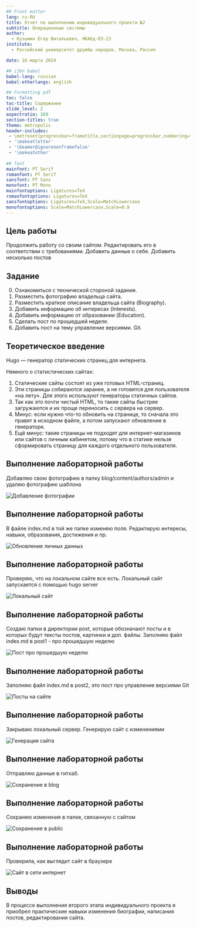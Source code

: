 ```yaml
---
## Front matter
lang: ru-RU
title: Отчет по выполнению индивидуального проекта №2
subtitle: Операционные системы
author:
  - Кузьмин Егор Витальевич, НКАбд-03-23
institute:
  - Российский университет дружбы народов, Москва, Россия

date: 16 марта 2024

## i18n babel
babel-lang: russian
babel-otherlangs: english

## Formatting pdf
toc: false
toc-title: Содержание
slide_level: 2
aspectratio: 169
section-titles: true
theme: metropolis
header-includes:
 - \metroset{progressbar=frametitle,sectionpage=progressbar,numbering=fraction}
 - '\makeatletter'
 - '\beamer@ignorenonframefalse'
 - '\makeatother'
 
## font
mainfont: PT Serif
romanfont: PT Serif
sansfont: PT Sans
monofont: PT Mono
mainfontoptions: Ligatures=TeX
romanfontoptions: Ligatures=TeX
sansfontoptions: Ligatures=TeX,Scale=MatchLowercase
monofontoptions: Scale=MatchLowercase,Scale=0.9
---
```


## Цель работы

 Продолжить работу со своим сайтом. Редактировать его в соответствии с требованиями. Добавить данные о себе. Добавить несколько постов

## Задание

 0. Ознакомиться с технической стороной задания.
 1. Разместить фотографию владельца сайта.
 2. Разместить краткое описание владельца сайта (Biography).
 3. Добавить информацию об интересах (Interests).
 4. Добавить информацию от образовании (Education).
 5. Сделать пост по прошедшей неделе.
 6. Добавить пост на тему управление версиями. Git.

## Теоретическое введение

 Hugo — генератор статических страниц для интернета.

 Немного о статистических сайтах:

   1. Статические сайты состоят из уже готовых HTML-страниц.
   2. Эти страницы собираются заранее, а не готовятся для пользователя «на лету». Для этого используют генераторы статичных сайтов.
   3. Так как это почти чистый HTML, то такие сайты быстрее загружаются и их проще переносить с сервера на сервер.
   4. Минус: если нужно что-то обновить на странице, то сначала это правят в исходном файле, а потом запускают обновление в генераторе.
   5. Ещё минус: такие страницы не подходят для интернет-магазинов или сайтов с личным кабинетом, потому что в статике нельзя сформировать страницу для каждого отдельного пользователя.

## Выполнение лабораторной работы

 Добавляю свою фотографию в папку blog/content/authors/admin и удаляю фотографию шаблона

![Добавление фотографии](image/1.png)

## Выполнение лабораторной работы

 В файле index.md в той же папке изменяю поля. Редактирую интересы, навыки, образования, достижения и пр.

![Обновление личных данных](image/2.png)

## Выполнение лабораторной работы

 Проверяю, что на локальном сайте все есть. Локальный сайт запускается с помощью hugo server

![Локальный сайт](image/3.png)

## Выполнение лабораторной работы

 Создаю папки в директории post, которые обозначают посты и в которых будут тексты постов, картинки и доп. файлы. Заполняю файл index.md в post1 -  про прошедшую неделю

![Пост про прошедшую неделю](image/4.png)

## Выполнение лабораторной работы

 Заполняю файл index.md в post2, это пост про управление версиями Git

![Посты на сайте](image/5.png)

## Выполнение лабораторной работы

 Закрываю локальный сервер. Генерирую сайт с изменениями

![Генерация сайта](image/7.png)

## Выполнение лабораторной работы

 Отправляю данные в гитхаб.

![Сохранение в blog](image/8.png)

## Выполнение лабораторной работы

 Сохраняю изменения в папке, связанную с сайтом

![Сохранение в public](image/9.png)

## Выполнение лабораторной работы

Проверила, как выглядит сайт в браузере

![Сайт в сети интернет](image/10.png)

## Выводы

 В процессе выполнения второго этапа индивидуального проекта я приобрел практические навыки изменения биографии, написания постов, редактирования сайта. 
 
